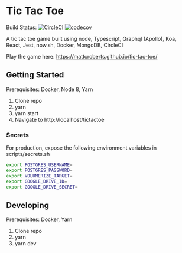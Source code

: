 # Tic Tac Toe

Build Status: [![CircleCI](https://circleci.com/gh/mattcroberts/tic-tac-toe/tree/master.svg?style=svg)](https://circleci.com/gh/mattcroberts/tic-tac-toe/tree/master) [![codecov](https://codecov.io/gh/mattcroberts/tic-tac-toe/branch/master/graph/badge.svg)](https://codecov.io/gh/mattcroberts/tic-tac-toe)

A tic tac toe game built using node, Typescript, Graphql (Apollo), Koa, React, Jest, now.sh, Docker, MongoDB, CircleCI

Play the game here: https://mattcroberts.github.io/tic-tac-toe/

## Getting Started

Prerequisites: Docker, Node 8, Yarn

1. Clone repo
2. yarn
3. yarn start
4. Navigate to http://localhost/tictactoe

### Secrets

For production, expose the following environment variables in scripts/secrets.sh

```bash
export POSTGRES_USERNAME=
export POSTGRES_PASSWORD=
export VOLUMERIZE_TARGET=
export GOOGLE_DRIVE_ID=
export GOOGLE_DRIVE_SECRET=
```

## Developing

Prerequisites: Docker, Yarn

1. Clone repo
2. yarn
3. yarn dev
